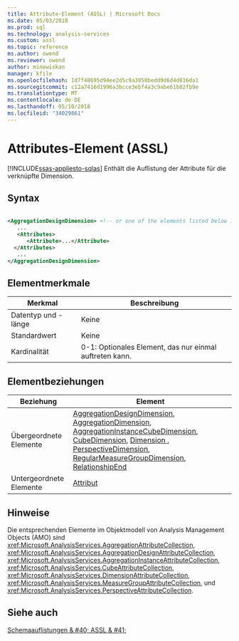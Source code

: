 ```yaml
---
title: Attribute-Element (ASSL) | Microsoft Docs
ms.date: 05/03/2018
ms.prod: sql
ms.technology: analysis-services
ms.custom: assl
ms.topic: reference
ms.author: owend
ms.reviewer: owend
author: minewiskan
manager: kfile
ms.openlocfilehash: 1d7f48695d94ee2d5c9a3058bedd9d6d4d816da1
ms.sourcegitcommit: c12a7416d1996a3bcce3ebf4a3c9abe61b02fb9e
ms.translationtype: MT
ms.contentlocale: de-DE
ms.lasthandoff: 05/10/2018
ms.locfileid: "34029861"
---
```

# <a name="attributes-element-assl"></a>Attributes-Element (ASSL)
[!INCLUDE[ssas-appliesto-sqlas](../../../includes/ssas-appliesto-sqlas.md)]
  Enthält die Auflistung der Attribute für die verknüpfte Dimension.  
  
## <a name="syntax"></a>Syntax  
  
```xml  
  
<AggregationDesignDimension> <!-- or one of the elements listed below in the Element Relationships table -->  
   ...  
   <Attributes>  
      <Attribute>...</Attribute>  
  </Attributes>  
   ...  
</AggregationDesignDimension>  
```  
  
## <a name="element-characteristics"></a>Elementmerkmale  
  
|Merkmal|Beschreibung|  
|--------------------|-----------------|  
|Datentyp und -länge|Keine|  
|Standardwert|Keine|  
|Kardinalität|0-1: Optionales Element, das nur einmal auftreten kann.|  
  
## <a name="element-relationships"></a>Elementbeziehungen  
  
|Beziehung|Element|  
|------------------|-------------|  
|Übergeordnete Elemente|[AggregationDesignDimension](../../../analysis-services/scripting/data-type/aggregationdesigndimension-data-type-assl.md), [AggregationDimension](../../../analysis-services/scripting/data-type/aggregationdimension-data-type-assl.md), [AggregationInstanceCubeDimension](../../../analysis-services/scripting/data-type/aggregationinstancecubedimension-data-type-assl.md), [CubeDimension](../../../analysis-services/scripting/data-type/cubedimension-data-type-assl.md), [Dimension ](../../../analysis-services/scripting/objects/dimension-element-assl.md), [PerspectiveDimension](../../../analysis-services/scripting/data-type/perspectivedimension-data-type-assl.md), [RegularMeasureGroupDimension](../../../analysis-services/scripting/data-type/regularmeasuregroupdimension-data-type-assl.md), [RelationshipEnd](../../../analysis-services/scripting/data-type/relationshipend-data-type-assl.md)|  
|Untergeordnete Elemente|[Attribut](../../../analysis-services/scripting/objects/attribute-element-assl.md)|  
  
## <a name="remarks"></a>Hinweise  
 Die entsprechenden Elemente im Objektmodell von Analysis Management Objects (AMO) sind <xref:Microsoft.AnalysisServices.AggregationAttributeCollection>, <xref:Microsoft.AnalysisServices.AggregationDesignAttributeCollection>, <xref:Microsoft.AnalysisServices.AggregationInstanceAttributeCollection>, <xref:Microsoft.AnalysisServices.CubeAttributeCollection>, <xref:Microsoft.AnalysisServices.DimensionAttributeCollection>, <xref:Microsoft.AnalysisServices.MeasureGroupAttributeCollection>, und <xref:Microsoft.AnalysisServices.PerspectiveAttributeCollection>.  
  
## <a name="see-also"></a>Siehe auch  
 [Schemaauflistungen & #40; ASSL & #41;](../../../analysis-services/scripting/collections/collections-assl.md)  
  
  
